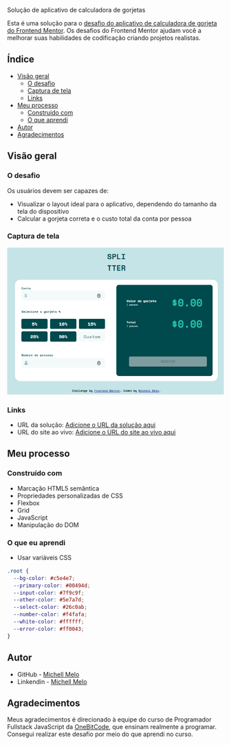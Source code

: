 Solução de aplicativo de calculadora de gorjetas

Esta é uma solução para o [desafio do aplicativo de calculadora de gorjeta do Frontend Mentor](https://www.frontendmentor.io/challenges/tip-calculator-app-ugJNGbJUX). Os desafios do Frontend Mentor ajudam você a melhorar suas habilidades de codificação criando projetos realistas.

## Índice

- [Visão geral](#visãogeral)
  - [O desafio](#the-challenge)
  - [Captura de tela](#capturadetela)
  - [Links](#links)
- [Meu processo](#meu-processo)
  - [Construído com](#construídocom)
  - [O que aprendi](#o-que-aprendi)
- [Autor](#autor)
- [Agradecimentos](#agradecimentos)

## Visão geral

### O desafio

Os usuários devem ser capazes de:

- Visualizar o layout ideal para o aplicativo, dependendo do tamanho da tela do dispositivo
- Calcular a gorjeta correta e o custo total da conta por pessoa

### Captura de tela

![](./Screenshot_1.png)

### Links

- URL da solução: [Adicione o URL da solução aqui](https://your-solution-url.com)
- URL do site ao vivo: [Adicione o URL do site ao vivo aqui](https://your-live-site-url.com)

## Meu processo

### Construído com

- Marcação HTML5 semântica
- Propriedades personalizadas de CSS
- Flexbox
- Grid
- JavaScript
- Manipulação do DOM

### O que eu aprendi

- Usar variáveis CSS

``` css
.root {
  --bg-color: #c5e4e7;
  --primary-color: #00494d;
  --input-color: #7f9c9f;
  --other-color: #5e7a7d;
  --select-color: #26c0ab;
  --number-color: #f4fafa;
  --white-color: #ffffff;
  --error-color: #ff0043;
}
```

## Autor

- GitHub - [Michell Melo](https://github.com/MichellMelo)
- Linkendin - [Michell Melo](www.linkedin.com/in/michell-melo-23a6301a8)


## Agradecimentos

Meus agradecimentos é direcionado à equipe do curso de Programador Fullstack JavaScript da [OneBitCode](https://programador.onebitcode.com/), que ensinam realmente a programar. Consegui realizar este desafio por meio do que aprendi no curso.


